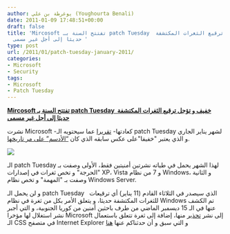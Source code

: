 ```yaml
---
author: يوغرطة بن علي (Youghourta Benali)
date: 2011-01-09 17:48:51+00:00
draft: false
title: 'Mircosoft تفتتح السنة بـ patch Tuesday  خفيف و تؤجل ترقيع الثغرات المكتشفة
  حديثا إلى أجل غير مسمى '
type: post
url: /2011/01/patch-tuesday-january-2011/
categories:
- Microsoft
- Security
tags:
- Microsoft
- Patch Tuesday
---
```


**[Mircosoft تفتتح السنة بـ patch Tuesday  خفيف و تؤجل ترقيع الثغرات المكتشفة حديثا إلى أجل غير مسمى](https://www.it-scoop.com/2011/01/patch-tuesday-january-2011)**


نشرت Microsoft -كعادتها- [تقريرا](http://www.microsoft.com/technet/security/bulletin/ms11-jan.mspx) عما سيحتويه الـ patch Tuesday لشهر يناير الجاري و الذي يعتبر "خفيفا"على عكس سابقه الذي كان [“الأدسم” على مر تاريخها](https://www.it-scoop.com/2010/12/patch-tuesday-december-2010/).

[![](https://www.it-scoop.com/wp-content/uploads/2011/01/patch-tuesday.jpg)
](https://www.it-scoop.com/2011/01/patch-tuesday-january-2011)

الـ patch Tuesday لهذا الشهر يحمل في طياته نشرتين أمنيتين فقط، الأولى وصفت بـ "الحرجة" و تخص ثغرات في إصدارات XP، Vista و 7 من نظام Windows، و الثانية وصفت بـ "المهمة" و تخص نظام Windows Server.

و لن يحمل الـ patch Tuesday   الذي سيصدر في الثلاثاء القادم (11 يناير) أي ترقيعات للثغرات المكتشفة حديثا، و يتعلق الأمر بكل من ثغرة في نظام Windows تم الكشف عنها في الـ 15 ديسمبر الماضي من طرف باحثين أمنين من كوريا الجنوبية، و التي أجبر نشر استغلال لها مؤخرا Microsoft إلى نشر [تحذير](http://www.microsoft.com/technet/security/advisory/2490606.mspx) منها، إضافة إلى ثغرة تتعلق باستعمال الـ CSS في متصفح Internet Explorer و التي سبق و أن حدثناكم عنها [هنا](https://www.it-scoop.com/2010/12/microsoft-internet-explorer-vulnerability)
